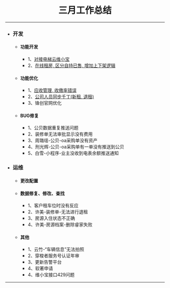 <div>
	<H1 align = "center">三月工作总结</H1>
</div>

----


- ### 开发
	- #### 功能开发
		- 1、[对接电梯云维小宝](https://www.tapd.cn/63403638/prong/stories/view/1163403638001001333)
		- 2、[在线租房, 区分自持已售, 增加上下架逻辑](https://www.tapd.cn/63403638/prong/tasks/view/1163403638001001345)
	- #### 功能优化
		- 1、[应收管理, 收缴率错误](https://www.tapd.cn/63403638/prong/tasks/view/1163403638001001307)
		- 2、[公司人员同步千丁(新租, 退租)](https://www.tapd.cn/63403638/prong/tasks/view/1163403638001001293)
		- 3、锋创官网优化
	- #### BUG修复
		- 1、公贝数据重复推送问题
		- 2、装修单无法审批显示没有费用
		- 3、周璐瑶-公贝-oa采购单没有资产 
		- 4、刑光辉-公贝-oa采购单有一单没有推送到公贝 
		- 5、白雪-小程序-业主没收到电表余额推送通知
- ### 运维
	- #### 更改配置
	- #### 数据修复、修改、查找
		- 1、客户租车位时没有反应
		- 2、许美-装修单-无法进行退租
		- 3、房源入住状态不正确
		- 4、许美-房源档案-删除睿家失败
	- #### 其他
		- 1、云竹-“车辆信息”无法拍照
		- 2、穿梭者服务号认证年审
		- 3、更新告警平台
		- 4、软著申请
		- 4、维小宝接口429问题


----